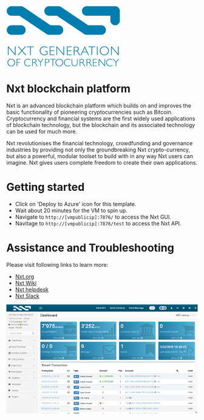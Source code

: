 <img src="../images/nxt.png"/>

# Nxt blockchain platform

Nxt is an advanced blockchain platform which builds on and improves the basic functionality of pioneering cryptocurrencies such as Bitcoin. Cryptocurrency and financial systems are the first widely used applications of blockchain technology, but the blockchain and its associated technology can be used for much more.

Nxt revolutionises the financial technology, crowdfunding and governance industries by providing not only the groundbreaking Nxt crypto-currency, but also a powerful, modular toolset to build with in any way Nxt users can imagine. Nxt gives users complete freedom to create their own applications.

# Getting started

* Click on 'Deploy to Azure' icon for this template.
* Wait about 20 minutes for the VM to spin up.
* Navigate to `http://[vmpublicip]:7876/` to access the Nxt GUI.
* Navitage to `http://[vmpublicip]:7876/test` to access the Nxt API.

# Assistance and Troubleshooting

Please visit following links to learn more:

* [Nxt.org](https://www.nxt.org)
* [Nxt Wiki](https://nxtwiki.org/wiki/Main_Page)
* [Nxt helpdesk](https://nxt.org/helpdesk/)
* [Nxt Slack](https://nxtchat.herokuapp.com/)

<img src="../images/nxt_screen.png"/>
